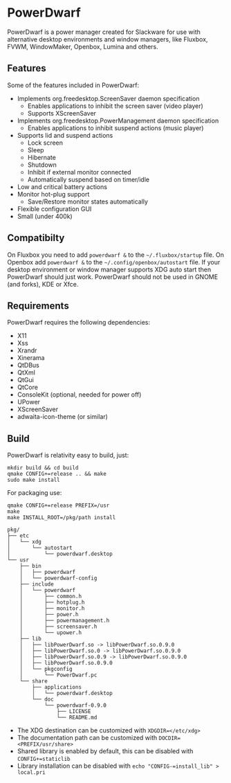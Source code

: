 # PowerDwarf

PowerDwarf is a power manager created for Slackware for use with alternative desktop environments and window managers, like Fluxbox, FVWM, WindowMaker, Openbox, Lumina and others.

## Features

Some of the features included in PowerDwarf:

 * Implements org.freedesktop.ScreenSaver daemon specification
   * Enables applications to inhibit the screen saver (video player)
   * Supports XScreenSaver
 * Implements org.freedesktop.PowerManagement daemon specification
   * Enables applications to inhibit suspend actions (music player)
 * Supports lid and suspend actions
   * Lock screen
   * Sleep
   * Hibernate
   * Shutdown
   * Inhibit if external monitor connected
   * Automatically suspend based on timer/idle
 * Low and critical battery actions
 * Monitor hot-plug support
   * Save/Restore monitor states automatically
 * Flexible configuration GUI
 * Small (under 400k)

## Compatibilty

On Fluxbox you need to add ``powerdwarf &`` to the ``~/.fluxbox/startup`` file. On Openbox add ``powerdwarf &`` to the ``~/.config/openbox/autostart`` file. If your desktop environment or window manager supports XDG auto start then PowerDwarf should just work. PowerDwarf should not be used in GNOME (and forks), KDE or Xfce.

## Requirements

PowerDwarf requires the following dependencies:

 * X11
 * Xss
 * Xrandr
 * Xinerama
 * QtDBus
 * QtXml
 * QtGui
 * QtCore
 * ConsoleKit (optional, needed for power off)
 * UPower
 * XScreenSaver
 * adwaita-icon-theme (or similar)

## Build

PowerDwarf is relativity easy to build, just:

```
mkdir build && cd build
qmake CONFIG+=release .. && make
sudo make install
```

For packaging use:

```
qmake CONFIG+=release PREFIX=/usr
make
make INSTALL_ROOT=/pkg/path install
```
```
pkg/
├── etc
│   └── xdg
│       └── autostart
│           └── powerdwarf.desktop
└── usr
    ├── bin
    │   ├── powerdwarf
    │   └── powerdwarf-config
    ├── include
    │   └── powerdwarf
    │       ├── common.h
    │       ├── hotplug.h
    │       ├── monitor.h
    │       ├── power.h
    │       ├── powermanagement.h
    │       ├── screensaver.h
    │       └── upower.h
    ├── lib
    │   ├── libPowerDwarf.so -> libPowerDwarf.so.0.9.0
    │   ├── libPowerDwarf.so.0 -> libPowerDwarf.so.0.9.0
    │   ├── libPowerDwarf.so.0.9 -> libPowerDwarf.so.0.9.0
    │   ├── libPowerDwarf.so.0.9.0
    │   └── pkgconfig
    │       └── PowerDwarf.pc
    └── share
        ├── applications
        │   └── powerdwarf.desktop
        └── doc
            └── powerdwarf-0.9.0
                ├── LICENSE
                └── README.md
```

 * The XDG destination can be customized with ``XDGDIR=</etc/xdg>``
 * The documentation path can be customized with ``DOCDIR=<PREFIX/usr/share>``
 * Shared library is enabled by default, this can be disabled with ``CONFIG+=staticlib``
 * Library installation can be disabled with ``echo "CONFIG-=install_lib" > local.pri``
